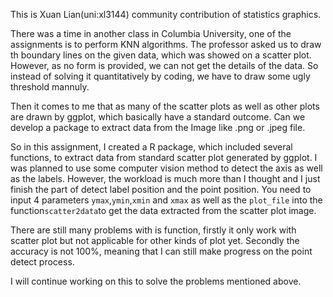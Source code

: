 This is Xuan Lian(uni:xl3144) community contribution of statistics graphics.

There was a time in another class in Columbia University, one of the assignments is to perform KNN algorithms. 
The professor asked us to draw th boundary lines on the given data, which was showed on a scatter plot.
However, as no form is provided, we can not get the details of the data.
So instead of solving it quantitatively by coding, we have to draw some ugly threshold mannuly.

Then it comes to me that as many of the scatter plots as well as other plots are drawn by ggplot, which basically have a standard outcome.
Can we develop a package to extract data from the Image like .png or .jpeg file.

So in this assignment, I created a R package, which included several functions, to extract data from standard scatter plot generated by ggplot.
I was planned to use some computer vision method to detect the axis as well as the labels.
However, the workload is much more than I thought and I just finish the part of detect label position and the point position.
You need to input 4 parameters `ymax`,`ymin`,`xmin` and `xmax` as well as the `plot_file` into the function`scatter2data`to get the data extracted from the scatter plot image.

There are still many problems with is function, firstly it only work with scatter plot but not applicable for other kinds of plot yet.
Secondly the accuracy is not 100%, meaning that I can still make progress on the point detect process.

I will continue working on this to solve the problems mentioned above.
